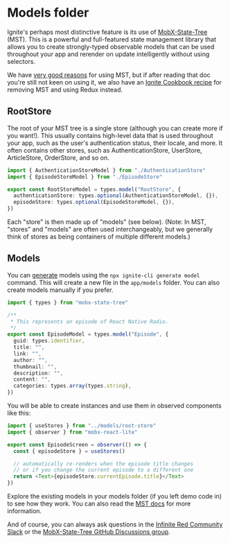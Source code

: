 # Models folder

Ignite's perhaps most distinctive feature is its use of [MobX-State-Tree](https://mobx-state-tree.js.org/) (MST). This is a powerful and full-featured state management library that allows you to create strongly-typed observable models that can be used throughout your app and rerender on update intelligently without using selectors.

We have [very good reasons](../../../concept/MobX-State-Tree.md) for using MST, but if after reading that doc you're still not keen on using it, we also have an [Ignite Cookbook recipe](https://ignitecookbook.com/docs/recipes/Redux) for removing MST and using Redux instead.

## RootStore

The root of your MST tree is a single store (although you can create more if you want!). This usually contains high-level data that is used throughout your app, such as the user's authentication status, their locale, and more. It often contains other stores, such as AuthenticationStore, UserStore, ArticleStore, OrderStore, and so on.

```typescript
import { AuthenticationStoreModel } from "./AuthenticationStore"
import { EpisodeStoreModel } from "./EpisodeStore"

export const RootStoreModel = types.model("RootStore", {
  authenticationStore: types.optional(AuthenticationStoreModel, {}),
  episodeStore: types.optional(EpisodeStoreModel, {}),
})
```

Each "store" is then made up of "models" (see below). (Note: In MST, "stores" and "models" are often used interchangeably, but we generally think of stores as being containers of multiple different models.)

## Models

You can [generate](../../../concept/Generators.md) models using the `npx ignite-cli generate model` command. This will create a new file in the `app/models` folder. You can also create models manually if you prefer.

```typescript
import { types } from "mobx-state-tree"

/**
 * This represents an episode of React Native Radio.
 */
export const EpisodeModel = types.model("Episode", {
  guid: types.identifier,
  title: "",
  link: "",
  author: "",
  thumbnail: "",
  description: "",
  content: "",
  categories: types.array(types.string),
})
```

You will be able to create instances and use them in observed components like this:

```typescript
import { useStores } from "../models/root-store"
import { observer } from "mobx-react-lite"

export const EpisodeScreen = observer(() => {
  const { episodeStore } = useStores()

  // automatically re-renders when the episode title changes
  // or if you change the current episode to a different one
  return <Text>{episodeStore.currentEpisode.title}</Text>
})
```

Explore the existing models in your models folder (if you left demo code in) to see how they work. You can also read the [MST docs](https://mobx-state-tree.js.org/) for more information.

And of course, you can always ask questions in the [Infinite Red Community Slack](http://community.infinite.red) or the [MobX-State-Tree GitHub Discussions group](https://github.com/mobxjs/mobx-state-tree/discussions).
